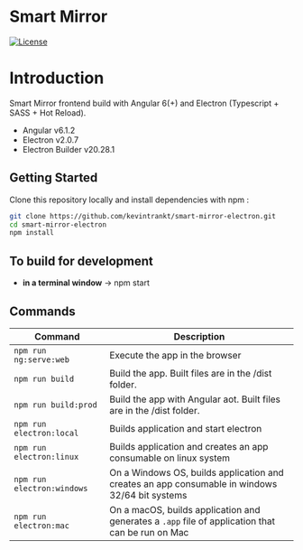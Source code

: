 # Smart Mirror

[![License](http://img.shields.io/badge/Licence-MIT-brightgreen.svg)](LICENSE)

# Introduction

Smart Mirror frontend build with Angular 6(+) and Electron (Typescript + SASS + Hot Reload).

- Angular v6.1.2
- Electron v2.0.7
- Electron Builder v20.28.1

## Getting Started

Clone this repository locally and install dependencies with npm :

```bash
git clone https://github.com/kevintrankt/smart-mirror-electron.git
cd smart-mirror-electron
npm install
```

## To build for development

- **in a terminal window** -> npm start

## Commands

| Command                    | Description                                                                                      |
| -------------------------- | ------------------------------------------------------------------------------------------------ |
| `npm run ng:serve:web`     | Execute the app in the browser                                                                   |
| `npm run build`            | Build the app. Built files are in the /dist folder.                                              |
| `npm run build:prod`       | Build the app with Angular aot. Built files are in the /dist folder.                             |
| `npm run electron:local`   | Builds application and start electron                                                            |
| `npm run electron:linux`   | Builds application and creates an app consumable on linux system                                 |
| `npm run electron:windows` | On a Windows OS, builds application and creates an app consumable in windows 32/64 bit systems   |
| `npm run electron:mac`     | On a macOS, builds application and generates a `.app` file of application that can be run on Mac |
